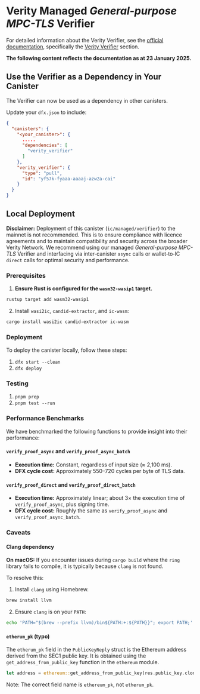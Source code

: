 # Verity Managed *General-purpose MPC-TLS* Verifier

For detailed information about the Verity Verifier, see the [official documentation](https://docs.verity.usher.so/), specifically the [Verity Verifier](https://docs.verity.usher.so/build/verifier) section.

**The following content reflects the documentation as at 23 January 2025.**

## Use the Verifier as a Dependency in Your Canister

The Verifier can now be used as a dependency in other canisters.

Update your `dfx.json` to include:

```json
{
  "canisters": {
    "<your_canister>": {
      .....
      "dependencies": [
        "verity_verifier"
      ]
    },
    "verity_verifier": {
      "type": "pull",
      "id": "yf57k-fyaaa-aaaaj-azw2a-cai"
    }
  }
}

``` 

## Local Deployment

**Disclaimer:** Deployment of this canister (`ic/managed/verifier`) to the mainnet is not recommended. This is to ensure compliance with licence agreements and to maintain compatibility and security across the broader Verity Network. We recommend using our managed *General-purpose MPC-TLS* Verifier and interfacing via inter‑canister `async` calls or wallet‑to‑IC `direct` calls for optimal security and performance.

### Prerequisites

1. **Ensure Rust is configured for the `wasm32-wasip1` target.**

```bash
rustup target add wasm32-wasip1
```

2. Install `wasi2ic`, `candid-extractor`, and `ic-wasm`:

```bash
cargo install wasi2ic candid-extractor ic-wasm
```

### Deployment

To deploy the canister locally, follow these steps:

1. `dfx start --clean`
2. `dfx deploy`

### Testing

1. `pnpm prep`
2. `pnpm test --run`

### Performance Benchmarks

We have benchmarked the following functions to provide insight into their performance:

#### `verify_proof_async` and `verify_proof_async_batch`

- **Execution time:** Constant, regardless of input size (≈ 2,100 ms).
- **DFX cycle cost:** Approximately 550–720 cycles per byte of TLS data.

#### `verify_proof_direct` and `verify_proof_direct_batch`

- **Execution time:** Approximately linear; about 3× the execution time of `verify_proof_async`, plus signing time.
- **DFX cycle cost:** Roughly the same as `verify_proof_async` and `verify_proof_async_batch`.

### Caveats

#### Clang dependency

**On macOS:** If you encounter issues during `cargo build` where the `ring` library fails to compile, it is typically because `clang` is not found.

To resolve this:

1. Install `clang` using Homebrew.

```bash
brew install llvm
```

2. Ensure `clang` is on your `PATH`:

```bash
echo 'PATH="$(brew --prefix llvm)/bin${PATH:+:${PATH}}"; export PATH;' >> ~/.zshrc
```

#### `etherum_pk` (typo)

The `etherum_pk` field in the `PublicKeyReply` struct is the Ethereum address derived from the SEC1 public key. It is obtained using the `get_address_from_public_key` function in the `ethereum` module.

```rust
let address = ethereum::get_address_from_public_key(res.public_key.clone()).expect("INVALID_PUBLIC_KEY");
```

Note: The correct field name is `ethereum_pk`, not `etherum_pk`.
